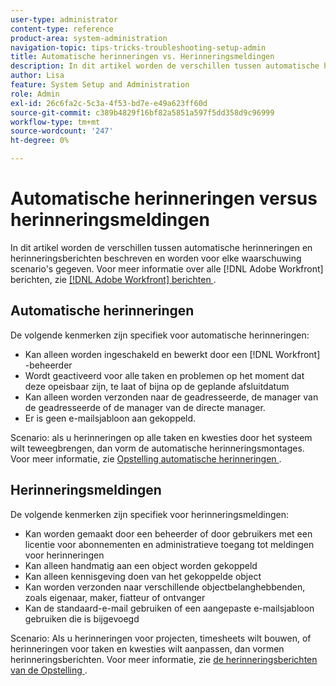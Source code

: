 ```yaml
---
user-type: administrator
content-type: reference
product-area: system-administration
navigation-topic: tips-tricks-troubleshooting-setup-admin
title: Automatische herinneringen vs. Herinneringsmeldingen
description: In dit artikel worden de verschillen tussen automatische herinneringen en herinneringsberichten beschreven en worden voor elke waarschuwing scenario's gegeven.
author: Lisa
feature: System Setup and Administration
role: Admin
exl-id: 26c6fa2c-5c3a-4f53-bd7e-e49a623ff60d
source-git-commit: c389b4829f16bf82a5851a597f5dd358d9c96999
workflow-type: tm+mt
source-wordcount: '247'
ht-degree: 0%

---
```


# Automatische herinneringen versus herinneringsmeldingen

In dit artikel worden de verschillen tussen automatische herinneringen en herinneringsberichten beschreven en worden voor elke waarschuwing scenario&#39;s gegeven. Voor meer informatie over alle [!DNL Adobe Workfront] berichten, zie [[!DNL Adobe Workfront]  berichten &#x200B;](../../workfront-basics/using-notifications/wf-notifications.md).

## Automatische herinneringen

De volgende kenmerken zijn specifiek voor automatische herinneringen:

* Kan alleen worden ingeschakeld en bewerkt door een [!DNL Workfront] -beheerder
* Wordt geactiveerd voor alle taken en problemen op het moment dat deze opeisbaar zijn, te laat of bijna op de geplande afsluitdatum
* Kan alleen worden verzonden naar de geadresseerde, de manager van de geadresseerde of de manager van de directe manager.
* Er is geen e-mailsjabloon aan gekoppeld.

Scenario: als u herinneringen op alle taken en kwesties door het systeem wilt teweegbrengen, dan vorm de automatische herinneringsmontages. Voor meer informatie, zie [&#x200B; Opstelling automatische herinneringen &#x200B;](../../administration-and-setup/manage-workfront/emails/setting-up-automatic-reminders.md).

## Herinneringsmeldingen

De volgende kenmerken zijn specifiek voor herinneringsmeldingen:

* Kan worden gemaakt door een beheerder of door gebruikers met een licentie voor abonnementen en administratieve toegang tot meldingen voor herinneringen
* Kan alleen handmatig aan een object worden gekoppeld
* Kan alleen kennisgeving doen van het gekoppelde object
* Kan worden verzonden naar verschillende objectbelanghebbenden, zoals eigenaar, maker, fiatteur of ontvanger
* Kan de standaard-e-mail gebruiken of een aangepaste e-mailsjabloon gebruiken die is bijgevoegd

Scenario: Als u herinneringen voor projecten, timesheets wilt bouwen, of herinneringen voor taken en kwesties wilt aanpassen, dan vormen herinneringsberichten. Voor meer informatie, zie [&#x200B; de herinneringsberichten van de Opstelling &#x200B;](../../administration-and-setup/manage-workfront/emails/set-up-reminder-notifications.md).
